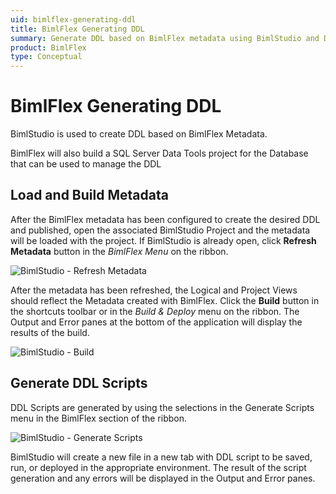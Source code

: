 ```yaml
---
uid: bimlflex-generating-ddl
title: BimlFlex Generating DDL
summary: Generate DDL based on BimlFlex metadata using BimlStudio and DDL scripts 
product: BimlFlex
type: Conceptual
---
```

# BimlFlex Generating DDL

BimlStudio is used to create DDL based on BimlFlex Metadata.

BimlFlex will also build a SQL Server Data Tools project for the Database that can be used to manage the DDL

## Load and Build Metadata

After the BimlFlex metadata has been configured to create the desired DDL and published, open the associated BimlStudio Project and the metadata will be loaded with the project. If BimlStudio is already open, click **Refresh Metadata** button in the *BimlFlex Menu* on the ribbon.

![BimlStudio - Refresh Metadata](images/bimlstudio-refresh-metadata.png "BimlStudio - Refresh Metadata")

After the metadata has been refreshed, the Logical and Project Views should reflect the Metadata created with BimlFlex. Click the **Build** button in the shortcuts toolbar or in the *Build & Deploy* menu on the ribbon. The Output and Error panes at the bottom of the application will display the results of the build.

![BimlStudio - Build](images/bimlstudio-build.png "BimlStudio - Build")

## Generate DDL Scripts

DDL Scripts are generated by using the selections in the Generate Scripts menu in the BimlFlex section of the ribbon.

![BimlStudio - Generate Scripts](images/bimlstudio-generate-scripts.png "BimlStudio - Generate Scripts")

BimlStudio will create a new file in a new tab with DDL script to be saved, run, or deployed in the appropriate environment. The result of the script generation and any errors will be displayed in the Output and Error panes.
